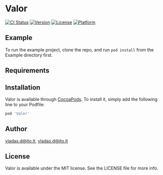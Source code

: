 # Valor

[![CI Status](http://img.shields.io/travis/vladas.d@ito.lt/Valor.svg?style=flat)](https://travis-ci.org/vladas.d@ito.lt/Valor)
[![Version](https://img.shields.io/cocoapods/v/Valor.svg?style=flat)](http://cocoapods.org/pods/Valor)
[![License](https://img.shields.io/cocoapods/l/Valor.svg?style=flat)](http://cocoapods.org/pods/Valor)
[![Platform](https://img.shields.io/cocoapods/p/Valor.svg?style=flat)](http://cocoapods.org/pods/Valor)

## Example

To run the example project, clone the repo, and run `pod install` from the Example directory first.

## Requirements

## Installation

Valor is available through [CocoaPods](http://cocoapods.org). To install
it, simply add the following line to your Podfile:

```ruby
pod 'Valor'
```

## Author

vladas.d@ito.lt, vladas.d@ito.lt

## License

Valor is available under the MIT license. See the LICENSE file for more info.
